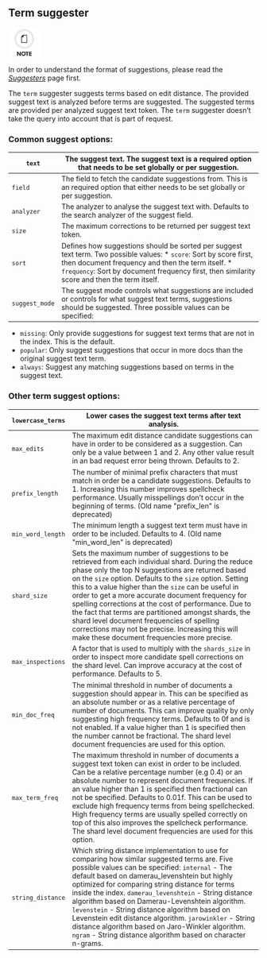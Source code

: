 ## Term suggester

![Note](/images/icons/note.png)

In order to understand the format of suggestions, please read the [_Suggesters_](search-suggesters.html) page first.

The `term` suggester suggests terms based on edit distance. The provided suggest text is analyzed before terms are suggested. The suggested terms are provided per analyzed suggest text token. The `term` suggester doesn’t take the query into account that is part of request.

### Common suggest options:

`text`| The suggest text. The suggest text is a required option that needs to be set globally or per suggestion.     
---|---    
`field`| The field to fetch the candidate suggestions from. This is an required option that either needs to be set globally or per suggestion.     
`analyzer`| The analyzer to analyse the suggest text with. Defaults to the search analyzer of the suggest field.     
`size`| The maximum corrections to be returned per suggest text token.     
`sort`| Defines how suggestions should be sorted per suggest text term. Two possible values:   * `score`: Sort by score first, then document frequency and then the term itself.   * `frequency`: Sort by document frequency first, then similarity score and then the term itself.     
`suggest_mode`| The suggest mode controls what suggestions are included or controls for what suggest text terms, suggestions should be suggested. Three possible values can be specified: 

  * `missing`: Only provide suggestions for suggest text terms that are not in the index. This is the default. 
  * `popular`: Only suggest suggestions that occur in more docs than the original suggest text term. 
  * `always`: Suggest any matching suggestions based on terms in the suggest text. 

  
  
### Other term suggest options:

`lowercase_terms`| Lower cases the suggest text terms after text analysis.     
---|---    
`max_edits`| The maximum edit distance candidate suggestions can have in order to be considered as a suggestion. Can only be a value between 1 and 2. Any other value result in an bad request error being thrown. Defaults to 2.     
`prefix_length`| The number of minimal prefix characters that must match in order be a candidate suggestions. Defaults to 1. Increasing this number improves spellcheck performance. Usually misspellings don’t occur in the beginning of terms. (Old name "prefix_len" is deprecated)     
`min_word_length`| The minimum length a suggest text term must have in order to be included. Defaults to 4. (Old name "min_word_len" is deprecated)     
`shard_size`| Sets the maximum number of suggestions to be retrieved from each individual shard. During the reduce phase only the top N suggestions are returned based on the `size` option. Defaults to the `size` option. Setting this to a value higher than the `size` can be useful in order to get a more accurate document frequency for spelling corrections at the cost of performance. Due to the fact that terms are partitioned amongst shards, the shard level document frequencies of spelling corrections may not be precise. Increasing this will make these document frequencies more precise.     
`max_inspections`| A factor that is used to multiply with the `shards_size` in order to inspect more candidate spell corrections on the shard level. Can improve accuracy at the cost of performance. Defaults to 5.     
`min_doc_freq`| The minimal threshold in number of documents a suggestion should appear in. This can be specified as an absolute number or as a relative percentage of number of documents. This can improve quality by only suggesting high frequency terms. Defaults to 0f and is not enabled. If a value higher than 1 is specified then the number cannot be fractional. The shard level document frequencies are used for this option.     
`max_term_freq`| The maximum threshold in number of documents a suggest text token can exist in order to be included. Can be a relative percentage number (e.g 0.4) or an absolute number to represent document frequencies. If an value higher than 1 is specified then fractional can not be specified. Defaults to 0.01f. This can be used to exclude high frequency terms from being spellchecked. High frequency terms are usually spelled correctly on top of this also improves the spellcheck performance. The shard level document frequencies are used for this option.     
`string_distance`| Which string distance implementation to use for comparing how similar suggested terms are. Five possible values can be specified: `internal` \- The default based on damerau_levenshtein but highly optimized for comparing string distance for terms inside the index. `damerau_levenshtein` \- String distance algorithm based on Damerau-Levenshtein algorithm. `levenstein` \- String distance algorithm based on Levenstein edit distance algorithm. `jarowinkler` \- String distance algorithm based on Jaro-Winkler algorithm. `ngram` \- String distance algorithm based on character n-grams. 
